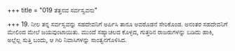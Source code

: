 +++
title = "019 ತೆತ್ತನವ ಸರ್ವಸ್ವವನು"

+++
19. ನೀಲ ತನ್ನ ಸರ್ವಸ್ವವನ್ನು ಸಹದೇವನಿಗೆ ಅರ್ಪಿಸಿ ತಾನೂ ಅವರೊಡನೆ ಸೇರಿಕೊಂಡ. ಅನಂತರ ಸಹದೇವನಿಗೆ ಮೇಲಿಂದ ಮೇಲೆ ಜಯವುಂಟಾಯಿತು. ಮುಂದೆ ಸಹ್ಯಾಚಲದ ಕೊಳ್ಳದ, ಗುತ್ತರಿನ ರಾಜರುಗಳನ್ನು ಬಡಿದು ಹಾಕಿ, ಅಲ್ಲೆಲ್ಲ ಸುತ್ತಿ ಬಂದು, ಆ ಗಿರಿ ನಿವಾಸಿಗಳನ್ನು ಸಾಂತ್ವನಗೊಳಿಸಿದ.